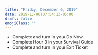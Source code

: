 ```yaml
---
title: "Friday, December 6, 2019"
date: 2019-12-06T07:54:13-06:00
draft: false
emojiClass: ""
---
```


- Complete and turn in your Do Now
- Complete Hour 3 in your Survival Guide
- Complete and turn in your Exit Ticket